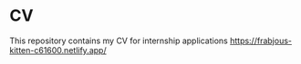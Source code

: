 # CV
This repository contains my CV for internship applications
https://frabjous-kitten-c61600.netlify.app/
